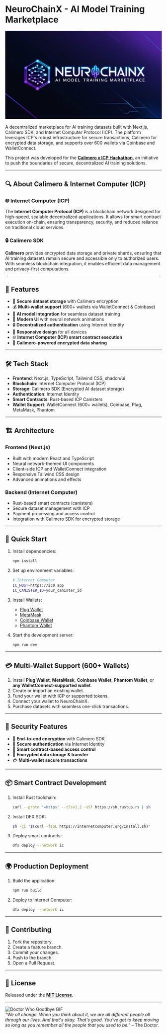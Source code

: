 # NeuroChainX - AI Model Training Marketplace

![](./assets/cover.jpg)

A decentralized marketplace for AI training datasets built with Next.js, Calimero SDK, and Internet Computer Protocol (ICP). The platform leverages ICP's robust infrastructure for secure transactions, Calimero for encrypted data storage, and supports over 600 wallets via Coinbase and WalletConnect.

This project was developed for the **[Calimero x ICP Hackathon](https://dorahacks.io/hackathon/calimero-x-icp/detail)**, an initiative to push the boundaries of secure, decentralized AI training solutions.

---

## 🔍 About Calimero & Internet Computer (ICP)

### 🌐 Internet Computer (ICP)
The **Internet Computer Protocol (ICP)** is a blockchain network designed for high-speed, scalable decentralized applications. It allows for smart contract execution on-chain, ensuring transparency, security, and reduced reliance on traditional cloud services.

### 🔒 Calimero SDK
**Calimero** provides encrypted data storage and private shards, ensuring that AI training datasets remain secure and accessible only to authorized users. With seamless blockchain integration, it enables efficient data management and privacy-first computations.

---

## 🚀 Features

- 🔐 **Secure dataset storage** with Calimero encryption  
- 💰 **Multi-wallet support** (600+ wallets via WalletConnect & Coinbase)  
- 🤖 **AI model integration** for seamless dataset training  
- 🎨 **Modern UI** with neural network animations  
- 🔒 **Decentralized authentication** using Internet Identity  
- 📱 **Responsive design** for all devices  
- 🌐 **Internet Computer (ICP) smart contract execution**  
- 🔄 **Calimero-powered encrypted data sharing**  

---

## 🛠 Tech Stack

- **Frontend**: Next.js, TypeScript, Tailwind CSS, shadcn/ui  
- **Blockchain**: Internet Computer Protocol (ICP)  
- **Storage**: Calimero SDK (Encrypted AI dataset storage)  
- **Authentication**: Internet Identity  
- **Smart Contracts**: Rust-based ICP Canisters  
- **Wallet Support**: WalletConnect (600+ wallets), Coinbase, Plug, MetaMask, Phantom  

---

## 🏗 Architecture

### Frontend (Next.js)
- Built with modern React and TypeScript  
- Neural network-themed UI components  
- Client-side ICP and WalletConnect integration  
- Responsive Tailwind CSS design  
- Advanced animations and effects  

### Backend (Internet Computer)
- Rust-based smart contracts (canisters)  
- Secure dataset management with ICP  
- Payment processing and access control  
- Integration with Calimero SDK for encrypted storage  

---

## 🚀 Quick Start

1. Install dependencies:
   ```bash
   npm install
   ```

2. Set up environment variables:
   ```bash
   # Internet Computer
   IC_HOST=https://ic0.app
   IC_CANISTER_ID=your_canister_id
   ```

3. Install Wallets:
   - [Plug Wallet](https://plugwallet.ooo/)
   - [MetaMask](https://metamask.io/)
   - [Coinbase Wallet](https://www.coinbase.com/wallet)
   - [Phantom Wallet](https://phantom.app/)

4. Start the development server:
   ```bash
   npm run dev
   ```

---

## 💳 Multi-Wallet Support (600+ Wallets)

1. Install **Plug Wallet**, **MetaMask**, **Coinbase Wallet**, **Phantom Wallet**, or **any WalletConnect-supported wallet**.
2. Create or import an existing wallet.
3. Fund your wallet with ICP or supported tokens.
4. Connect your wallet to NeuroChainX.
5. Purchase datasets with seamless one-click transactions.

---

## 🔐 Security Features

- 🔑 **End-to-end encryption** with Calimero SDK  
- 🔐 **Secure authentication** via Internet Identity  
- 📜 **Smart contract-based access control**  
- 🔄 **Encrypted data storage & transfer**  
- 💳 **Multi-wallet secure transactions**  

---

## 📦 Smart Contract Development

1. Install Rust toolchain:
   ```bash
   curl --proto '=https' --tlsv1.2 -sSf https://sh.rustup.rs | sh
   ```

2. Install DFX SDK:
   ```bash
   sh -ci "$(curl -fsSL https://internetcomputer.org/install.sh)"
   ```

3. Deploy smart contracts:
   ```bash
   dfx deploy --network ic
   ```

---

## 🌍 Production Deployment

1. Build the application:
   ```bash
   npm run build
   ```

2. Deploy to Internet Computer:
   ```bash
   dfx deploy --network ic
   ```

---

## 🤝 Contributing

1. Fork the repository.
2. Create a feature branch.
3. Commit your changes.
4. Push to the branch.
5. Open a Pull Request.

---

## 📄 License

Released under the [**MIT License**](./LICENSE).

---

![Doctor Who Goodbye GIF](https://64.media.tumblr.com/42d7c6b001ba95ca6f4319408a2eee10/tumblr_mydsowV24g1qb6ikpo1_250.gifv)  
*"We all change. When you think about it, we are all different people all through our lives. And that's okay. That's good. You've got to keep moving so long as you remember all the people that you used to be."* – The Doctor.

